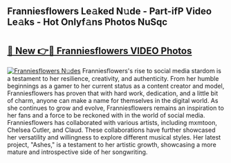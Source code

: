 ## Franniesflowers Le𝚊ked N𝚞de - Part-ifP Video Le𝚊ks - Hot Onlyf𝚊ns Photos NuSqc

# <h2><a href="http://ab46194.deff.icu/?id=Franniesflowers">🔗 New 👉🔴 Franniesflowers VIDEO Photos</a></h2>

[![Franniesflowers N𝚞des](https://i.imgur.com/rIISA9y.gif)](http://ab46194.deff.icu/?id=Franniesflowers)
Franniesflowers's rise to social media stardom is a testament to her resilience, creativity, and authenticity. From her humble beginnings as a gamer to her current status as a content creator and model, Franniesflowers has proven that with hard work, dedication, and a little bit of charm, anyone can make a name for themselves in the digital world. As she continues to grow and evolve, Franniesflowers remains an inspiration to her fans and a force to be reckoned with in the world of social media. Franniesflowers has collaborated with various artists, including mxmtoon, Chelsea Cutler, and Claud. These collaborations have further showcased her versatility and willingness to explore different musical styles. Her latest project, "Ashes," is a testament to her artistic growth, showcasing a more mature and introspective side of her songwriting.
